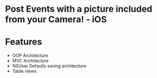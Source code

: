# Post Events with a picture included from your Camera! - iOS

# Features

* OOP Architecture
* MVC Architecture
* NSUser Defaults saving architecture
* Table views